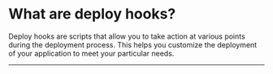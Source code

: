 

# What are deploy hooks?

Deploy hooks are scripts that allow you to take action at various points during the deployment process. This helps you customize the deployment of your application to meet your particular needs.

* * *

